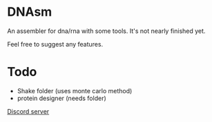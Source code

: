 # DNAsm
An assembler for dna/rna with some tools. It's not nearly finished yet.

Feel free to suggest any features.

# Todo
* Shake folder (uses monte carlo method)
* protein designer (needs folder)

[Discord server](https://discord.gg/ZQXF828M)
